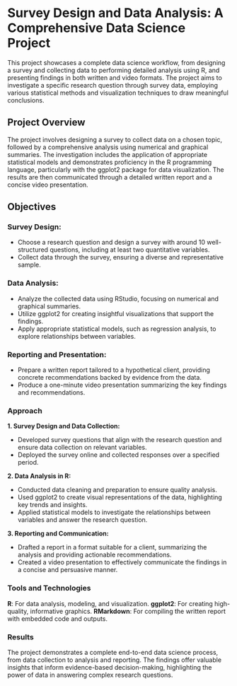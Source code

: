 # Survey Design and Data Analysis: A Comprehensive Data Science Project
This project showcases a complete data science workflow, from designing a survey and collecting data to performing detailed analysis using R, and presenting findings in both written and video formats. The project aims to investigate a specific research question through survey data, employing various statistical methods and visualization techniques to draw meaningful conclusions.

## Project Overview
The project involves designing a survey to collect data on a chosen topic, followed by a comprehensive analysis using numerical and graphical summaries. The investigation includes the application of appropriate statistical models and demonstrates proficiency in the R programming language, particularly with the ggplot2 package for data visualization. The results are then communicated through a detailed written report and a concise video presentation.

## Objectives

### Survey Design:
- Choose a research question and design a survey with around 10 well-structured questions, including at least two quantitative variables.
- Collect data through the survey, ensuring a diverse and representative sample.

### Data Analysis:
- Analyze the collected data using RStudio, focusing on numerical and graphical summaries.
- Utilize ggplot2 for creating insightful visualizations that support the findings.
- Apply appropriate statistical models, such as regression analysis, to explore relationships between variables.

### Reporting and Presentation:
- Prepare a written report tailored to a hypothetical client, providing concrete recommendations backed by evidence from the data.
- Produce a one-minute video presentation summarizing the key findings and recommendations.

### Approach

**1. Survey Design and Data Collection:** 
- Developed survey questions that align with the research question and ensure data collection on relevant variables.
- Deployed the survey online and collected responses over a specified period.

**2. Data Analysis in R:**
- Conducted data cleaning and preparation to ensure quality analysis.
- Used ggplot2 to create visual representations of the data, highlighting key trends and insights.
- Applied statistical models to investigate the relationships between variables and answer the research question.

**3. Reporting and Communication:**
- Drafted a report in a format suitable for a client, summarizing the analysis and providing actionable recommendations.
- Created a video presentation to effectively communicate the findings in a concise and persuasive manner.

### Tools and Technologies
**R**: For data analysis, modeling, and visualization.
**ggplot2**: For creating high-quality, informative graphics.
**RMarkdown**: For compiling the written report with embedded code and outputs.

### Results
The project demonstrates a complete end-to-end data science process, from data collection to analysis and reporting. The findings offer valuable insights that inform evidence-based decision-making, highlighting the power of data in answering complex research questions.
